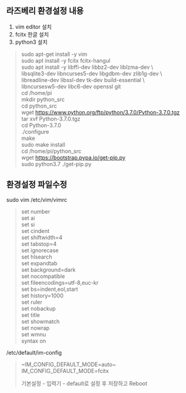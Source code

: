 **라즈베리 환경설정 내용**
-
1. vim editor 설치  
2. fcitx 한글 설치  
3. python3 설치



>sudo apt-get install -y vim  
>sudo apt install -y fcitx fcitx-hangul  
>sudo apt install -y libffi-dev libbz2-dev liblzma-dev \  
>libsqlite3-dev libncurses5-dev libgdbm-dev zlib1g-dev \  
>libreadline-dev libssl-dev tk-dev build-essential \  
>libncursesw5-dev libc6-dev openssl git  
>cd /home/pi  
>mkdir python_src  
>cd python_src  
>wget https://www.python.org/ftp/python/3.7.0/Python-3.7.0.tgz  
>tar xvf Python-3.7.0.tgz  
>cd Python-3.7.0  
>./configure  
>make  
>sudo make install  
>cd /home/pi/python_src  
>wget https://bootstrap.pypa.io/get-pip.py  
>sudo python3.7 ./get-pip.py  
  

**환경설정 파일수정**
-
sudo vim /etc/vim/vimrc  

>set number  
>set ai  
>set si  
>set cindent  
>set shiftwidth=4  
>set tabstop=4  
>set ignorecase  
>set hlsearch  
>set expandtab  
>set background=dark  
>set nocompatible  
>set fileencodings=utf-8,euc-kr  
>set bs=indent,eol,start  
>set history=1000  
>set ruler  
>set nobackup  
>set title  
>set showmatch  
>set nowrap  
>set wmnu  
>syntax on  

/etc/default/im-config

>~IM_CONFIG_DEFAULT_MODE=auto~  
>IM_CONFIG_DEFAULT_MODE=fcitx  
>
>기본설정 - 입력기 - default로 설정 후 저장하고 Reboot  



